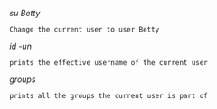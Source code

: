 *su Betty*

```Change the current user to user Betty```

*id -un*

```prints the effective username of the current user```

*groups*

```prints all the groups the current user is part of```
